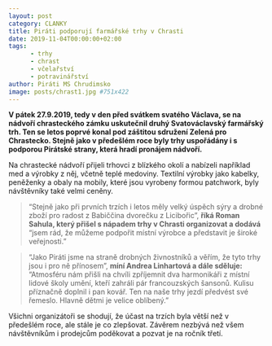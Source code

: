```yaml
---
layout: post
category: CLANKY
title: Piráti podporují farmářské trhy v Chrasti
date: 2019-11-04T00:00:00+02:00
tags: 
      - trhy
      - chrast
      - včelařství
      - potravinářství
author: Piráti MS Chrudimsko
image: posts/chrast1.jpg #751x422
---
```

**V pátek 27.9.2019, tedy v den před svátkem svatého Václava, se na nádvoří chrasteckého zámku uskutečnil druhý Svatováclavský farmářský trh. Ten se letos poprvé konal pod záštitou sdružení Zelená pro Chrastecko. Stejně jako v předešlém roce byly trhy uspořádány i s podporou Pirátské strany, která hradí pronájem nádvoří.**

Na chrastecké nádvoří přijeli trhovci z blízkého okolí a nabízeli například med a výrobky z něj, včetně teplé medoviny. Textilní výrobky jako kabelky, peněženky a obaly na mobily, které jsou vyrobeny formou patchwork, byly návštěvníky také velmi ceněny.

>“Stejně jako při prvních trzích i letos měly velký úspěch sýry a drobné zboží pro radost z Babiččina dvorečku z Licibořic”, 
**říká Roman Sahula, který přišel s nápadem trhy v Chrasti organizovat a dodává**
>“jsem rád, že  můžeme podpořit místní výrobce a představit je široké veřejnosti.” 

>“Jako Piráti jsme na straně  drobných živnostníků a věřím, že tyto trhy jsou i pro ně přínosem”,
**míní  Andrea Linhartová a dále sděluje:** 
>“Atmosféru nám přišli na chvíli zpříjemnit dva harmonikáři z místní lidové školy umění, kteří zahráli pár francouzských šansonů. Kulisu příznačně doplnil i pan kovář. Ten na naše trhy jezdí předvést své řemeslo. Hlavně dětmi je velice oblíbený.”  

Všichni organizátoři se shodují, že účast na trzích byla větší než v předešlém roce, ale stále je co zlepšovat.
Závěrem nezbývá než všem návštěvníkům i prodejcům poděkovat a pozvat je na ročník třetí. 
